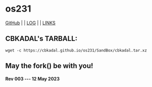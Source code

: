 ---
---
# os231

[GitHub](https://github.com/vrtass/os231/) | | [LOG](TXT/mylog.txt) | | [LINKS](LINKS/)

## CBKADAL's TARBALL:

```
wget -c https://cbkadal.github.io/os231/SandBox/cbkadal.tar.xz

```

## May the fork() be with you!

#### Rev 003 --- 12 May 2023

